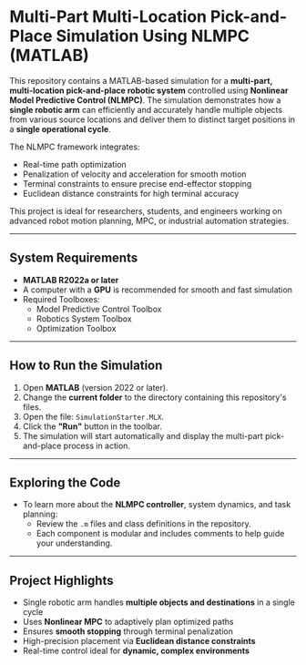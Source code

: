 # Multi-Part Multi-Location Pick-and-Place Simulation Using NLMPC (MATLAB)

This repository contains a MATLAB-based simulation for a **multi-part, multi-location pick-and-place robotic system** controlled using **Nonlinear Model Predictive Control (NLMPC)**. The simulation demonstrates how a **single robotic arm** can efficiently and accurately handle multiple objects from various source locations and deliver them to distinct target positions in a **single operational cycle**.

The NLMPC framework integrates:
- Real-time path optimization
- Penalization of velocity and acceleration for smooth motion
- Terminal constraints to ensure precise end-effector stopping
- Euclidean distance constraints for high terminal accuracy

This project is ideal for researchers, students, and engineers working on advanced robot motion planning, MPC, or industrial automation strategies.

---

## System Requirements

- **MATLAB R2022a or later**
- A computer with a **GPU** is recommended for smooth and fast simulation
- Required Toolboxes:
  - Model Predictive Control Toolbox
  - Robotics System Toolbox
  - Optimization Toolbox

---

## How to Run the Simulation

1. Open **MATLAB** (version 2022 or later).
2. Change the **current folder** to the directory containing this repository's files.
3. Open the file: `SimulationStarter.MLX`.
4. Click the **"Run"** button in the toolbar.
5. The simulation will start automatically and display the multi-part pick-and-place process in action.

---

## Exploring the Code

- To learn more about the **NLMPC controller**, system dynamics, and task planning:
  - Review the `.m` files and class definitions in the repository.
  - Each component is modular and includes comments to help guide your understanding.

---

## Project Highlights

- Single robotic arm handles **multiple objects and destinations** in a single cycle
- Uses **Nonlinear MPC** to adaptively plan optimized paths
- Ensures **smooth stopping** through terminal penalization
- High-precision placement via **Euclidean distance constraints**
- Real-time control ideal for **dynamic, complex environments**


